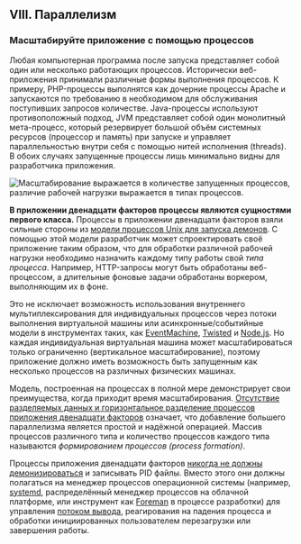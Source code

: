 ## VIII. Параллелизм

### Масштабируйте приложение с помощью процессов

Любая компьютерная программа после запуска представляет собой один или несколько работающих процессов. Исторически веб-приложения принимали различные формы выполнения процессов. К примеру, PHP-процессы выполнятся как дочерние процессы Apache и запускаются по требованию в необходимом для обслуживания поступивших запросов количестве. Java-процессы используют противоположный подход, JVM представляет собой один монолитный мета-процесс, который резервирует большой объём системных ресурсов (процессор и память) при запуске и управляет параллельностью внутри себя с помощью нитей исполнения (threads). В обоих случаях запущенные процессы лишь минимально видны для разработчика приложения.

![Масштабирование выражается в количестве запущенных процессов, различие рабочей нагрузки выражается в типах процессов.](/images/process-types.png)

**В приложении двенадцати факторов процессы являются сущностями первого класса.** Процессы в приложении двенадцати факторов взяли сильные стороны из [модели процессов Unix для запуска демонов](https://adam.herokuapp.com/past/2011/5/9/applying_the_unix_process_model_to_web_apps/). С помощью этой модели разработчик может спроектировать своё приложение таким образом, что для обработки различной рабочей нагрузки необходимо назначить каждому типу работы свой *типа процесса*. Например, HTTP-запросы могут быть обработаны веб-процессом, а длительные фоновые задачи обработаны воркером, выполняющим их в фоне.

Это не исключает возможность использования внутреннего мультиплексирования для индивидуальных процессов через потоки выполнения виртуальной машины или асинхронные/событийные модели в инструментах таких, как [EventMachine](https://github.com/eventmachine/eventmachine), [Twisted](http://twistedmatrix.com/trac/) и [Node.js](http://nodejs.org/). Но каждая индивидуальная виртуальная машина может масштабироваться только ограниченно (вертикальное масштабирование), поэтому приложение должно иметь возможность быть запущенным как несколько процессов на различных физических машинах.

Модель, построенная на процессах в полной мере демонстрирует свои преимущества, когда приходит время масштабирования. [Отсутствие разделяемых данных и горизонтальное разделение процессов приложения двенадцати факторов](./processes) означает, что добавление большего параллелизма является простой и надёжной операцией. Массив процессов различного типа и количество процессов каждого типа называются *формированием процессов (process formation)*.

Процессы приложения двенадцати факторов [никогда не должны демонизироваться](http://dustin.github.com/2010/02/28/running-processes.html) и записывать PID файлы. Вместо этого они должны полагаться на менеджер процессов операционной системы (например, [systemd](https://www.freedesktop.org/wiki/Software/systemd/), распределённый менеджер процессов на облачной платформе, или инструмент как [Foreman](http://blog.daviddollar.org/2011/05/06/introducing-foreman.html) в процессе разработки) для управления [потоком вывода](./logs), реагирования на падения процесса и обработки инициированных пользователем перезагрузки или завершения работы.
